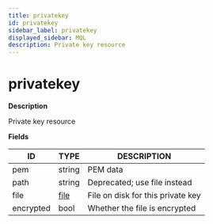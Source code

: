 ```yaml
---
title: privatekey
id: privatekey
sidebar_label: privatekey
displayed_sidebar: MQL
description: Private key resource
---
```


# privatekey

**Description**

Private key resource

**Fields**

| ID        | TYPE            | DESCRIPTION                       |
| --------- | --------------- | --------------------------------- |
| pem       | string          | PEM data                          |
| path      | string          | Deprecated; use file instead      |
| file      | [file](file.md) | File on disk for this private key |
| encrypted | bool            | Whether the file is encrypted     |

